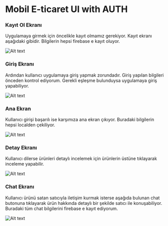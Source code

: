 # Mobil E-ticaret UI with AUTH


### Kayıt Ol Ekranı
Uygulamaya girmek için öncelikle kayıt olmamız gerekiyor. Kayıt ekranı aşağıdaki gibidir. Bilgilerin hepsi firebase e kayıt oluyor.


![Alt text](https://i.hizliresim.com/44u8ke5.png)


### Giriş Ekranı
Ardından kullanıcı uygulamaya giriş yapmak zorundadır. Giriş yapılan bilgileri önceden kontrol ediyorum.
Gerekli eşleşme bulunduysa uygulamaya giriş yapabiliyor.



![Alt text](https://i.hizliresim.com/4n10p76.png)

### Ana Ekran

Kullanıcı girişi başarılı ise karşımıza ana ekran çıkıyor. Buradaki bilgilerin hepsi localden çekiliyor. 

![Alt text](https://i.hizliresim.com/8vq50ux.png)

### Detay Ekranı
Kullanıcı dilerse ürünleri detaylı incelemek için ürünlerin üstüne tıklayarak inceleme yapabilir.

![Alt text](https://i.hizliresim.com/md3erdf.png)

### Chat Ekranı

Kullanıcı ürünü satan satıcıyla iletişim kurmak isterse aşağıda bulunan chat butonuna tıklayarak ürün hakkında 
detaylı bir şekilde satıcı ile konuşabiliyor. Buradaki tüm chat bilgilerini firebase e kayıt ediyorum. 

![Alt text](https://i.hizliresim.com/bal3kha.png)
